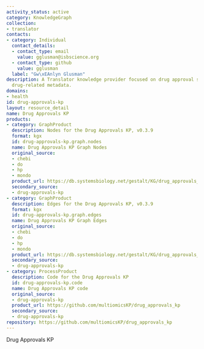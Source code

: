 ```yaml
---
activity_status: active
category: KnowledgeGraph
collection:
- translator
contacts:
- category: Individual
  contact_details:
  - contact_type: email
    value: gglusman@isbscience.org
  - contact_type: github
    value: gglusman
  label: "Gw\xEAnlyn Glusman"
description: A Translator knowledge provider focused on drug approval status and other
  drug-related metadata.
domains:
- health
id: drug-approvals-kp
layout: resource_detail
name: Drug Approvals KP
products:
- category: GraphProduct
  description: Nodes for the Drug Approvals KP, v0.3.9
  format: kgx
  id: drug-approvals-kp.graph.nodes
  name: Drug Approvals KP Graph Nodes
  original_source:
  - chebi
  - do
  - hp
  - mondo
  product_url: https://db.systemsbiology.net/gestalt/KG/drug_approvals_kg_nodes_v0.3.9.tsv
  secondary_source:
  - drug-approvals-kp
- category: GraphProduct
  description: Edges for the Drug Approvals KP, v0.3.9
  format: kgx
  id: drug-approvals-kp.graph.edges
  name: Drug Approvals KP Graph Edges
  original_source:
  - chebi
  - do
  - hp
  - mondo
  product_url: https://db.systemsbiology.net/gestalt/KG/drug_approvals_kg_edges_v0.3.9.tsv
  secondary_source:
  - drug-approvals-kp
- category: ProcessProduct
  description: Code for the Drug Approvals KP
  id: drug-approvals-kp.code
  name: Drug Approvals KP code
  original_source:
  - drug-approvals-kp
  product_url: https://github.com/multiomicsKP/drug_approvals_kp
  secondary_source:
  - drug-approvals-kp
repository: https://github.com/multiomicsKP/drug_approvals_kp
---
```

Drug Approvals KP
